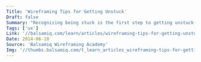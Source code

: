 ```yaml
---
Title: 'Wireframing Tips for Getting Unstuck'
Draft: false
Summary: "Recognizing being stuck is the first step to getting unstuck. Here are 2 easy techniques with 11 practical strategies to help you break free from designer's block."
Tags: ['ux']
Link: '//balsamiq.com/learn/articles/wireframing-tips-for-getting-unstuck/'
Date: 2014-06-18
Source: 'Balsamiq Wireframing Academy'
Img: '//thumbs.balsamiq.com/t_learn_articles_wireframing-tips-for-getting-unstuck.png'
---
```

